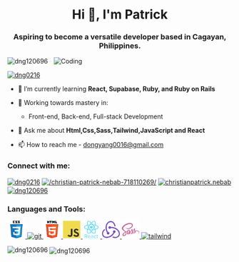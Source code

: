 <h1 align="center">Hi 👋, I'm Patrick</h1>
<h3 align="center">Aspiring to become a versatile developer based in Cagayan, Philippines.</h3>


<img align='right' alt ="Coding" width= "400" src ="https://miro.medium.com/v2/resize:fit:996/1*FfBynQBLv37OqXazih_Yyw.gif">

<p align="left"> <img src="https://komarev.com/ghpvc/?username=dng120696&label=Profile%20views&color=0e75b6&style=flat" alt="dng120696" /> </p>

<p align="left"> <a href="https://twitter.com/dng0216" target="blank"><img src="https://img.shields.io/twitter/follow/dng0216?logo=twitter&style=for-the-badge" alt="dng0216" /></a> </p>

- 🌱 I’m currently learning **React, Supabase, Ruby, and Ruby on Rails**
- 🚀 Working towards mastery in:
  - Front-end, Back-end, Full-stack Development
- 💬 Ask me about **Html,Css,Sass,Tailwind,JavaScript and React**

- 📫 How to reach me - dongyang0016@gmail.com

<h3 align="left">Connect with me:</h3>
<p align="left">
<a href="https://twitter.com/dng0216" target="blank"><img align="center" src="https://raw.githubusercontent.com/rahuldkjain/github-profile-readme-generator/master/src/images/icons/Social/twitter.svg" alt="dng0216" height="30" width="40" /></a>
<a href="https://linkedin.com/in//christian-patrick-nebab-718110269/" target="blank"><img align="center" src="https://raw.githubusercontent.com/rahuldkjain/github-profile-readme-generator/master/src/images/icons/Social/linked-in-alt.svg" alt="/christian-patrick-nebab-718110269/" height="30" width="40" /></a>
<a href="https://fb.com/christianpatrick.nebab" target="blank"><img align="center" src="https://raw.githubusercontent.com/rahuldkjain/github-profile-readme-generator/master/src/images/icons/Social/facebook.svg" alt="christianpatrick.nebab" height="30" width="40" /></a>
<a href="https://www.leetcode.com/dng120696" target="blank"><img align="center" src="https://raw.githubusercontent.com/rahuldkjain/github-profile-readme-generator/master/src/images/icons/Social/leet-code.svg" alt="dng120696" height="30" width="40" /></a>
</p>

<h3 align="left">Languages and Tools:</h3>
<p align="left"> <a href="https://www.w3schools.com/css/" target="_blank" rel="noreferrer"> <img src="https://raw.githubusercontent.com/devicons/devicon/master/icons/css3/css3-original-wordmark.svg" alt="css3" width="40" height="40"/> </a> <a href="https://git-scm.com/" target="_blank" rel="noreferrer"> <img src="https://www.vectorlogo.zone/logos/git-scm/git-scm-icon.svg" alt="git" width="40" height="40"/> </a> <a href="https://www.w3.org/html/" target="_blank" rel="noreferrer"> <img src="https://raw.githubusercontent.com/devicons/devicon/master/icons/html5/html5-original-wordmark.svg" alt="html5" width="40" height="40"/> </a> <a href="https://developer.mozilla.org/en-US/docs/Web/JavaScript" target="_blank" rel="noreferrer"> <img src="https://raw.githubusercontent.com/devicons/devicon/master/icons/javascript/javascript-original.svg" alt="javascript" width="40" height="40"/> </a> <a href="https://reactjs.org/" target="_blank" rel="noreferrer"> <img src="https://raw.githubusercontent.com/devicons/devicon/master/icons/react/react-original-wordmark.svg" alt="react" width="40" height="40"/> </a> <a href="https://redux.js.org" target="_blank" rel="noreferrer"> <img src="https://raw.githubusercontent.com/devicons/devicon/master/icons/redux/redux-original.svg" alt="redux" width="40" height="40"/> </a> <a href="https://sass-lang.com" target="_blank" rel="noreferrer"> <img src="https://raw.githubusercontent.com/devicons/devicon/master/icons/sass/sass-original.svg" alt="sass" width="40" height="40"/> </a> <a href="https://tailwindcss.com/" target="_blank" rel="noreferrer"> <img src="https://www.vectorlogo.zone/logos/tailwindcss/tailwindcss-icon.svg" alt="tailwind" width="40" height="40"/> </a> </p>

<p><img align="left" src="https://github-readme-stats.vercel.app/api/top-langs?username=dng120696&show_icons=true&locale=en&layout=compact" alt="dng120696" /></p>

<p>&nbsp;<img align="center" src="https://github-readme-stats.vercel.app/api?username=dng120696&show_icons=true&locale=en" alt="dng120696" /></p>



